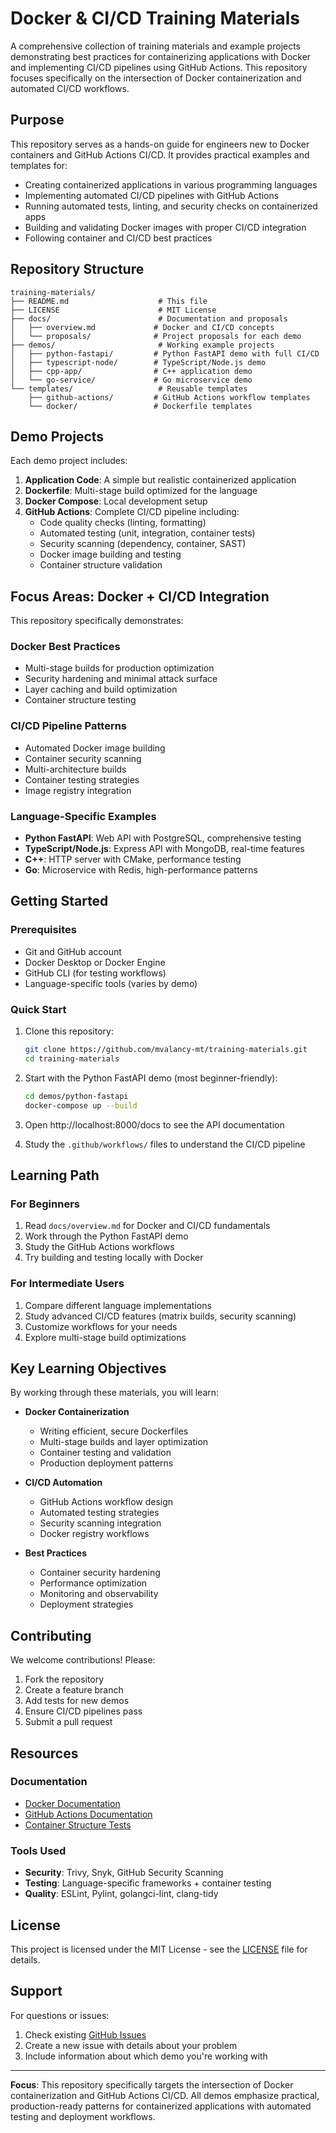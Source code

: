 # Docker & CI/CD Training Materials

A comprehensive collection of training materials and example projects demonstrating best practices for containerizing applications with Docker and implementing CI/CD pipelines using GitHub Actions. This repository focuses specifically on the intersection of Docker containerization and automated CI/CD workflows.

## Purpose

This repository serves as a hands-on guide for engineers new to Docker containers and GitHub Actions CI/CD. It provides practical examples and templates for:

- Creating containerized applications in various programming languages
- Implementing automated CI/CD pipelines with GitHub Actions
- Running automated tests, linting, and security checks on containerized apps
- Building and validating Docker images with proper CI/CD integration
- Following container and CI/CD best practices

## Repository Structure

```
training-materials/
├── README.md                    # This file
├── LICENSE                      # MIT License
├── docs/                        # Documentation and proposals
│   ├── overview.md             # Docker and CI/CD concepts
│   └── proposals/              # Project proposals for each demo
├── demos/                       # Working example projects
│   ├── python-fastapi/         # Python FastAPI demo with full CI/CD
│   ├── typescript-node/        # TypeScript/Node.js demo
│   ├── cpp-app/                # C++ application demo
│   └── go-service/             # Go microservice demo
└── templates/                   # Reusable templates
    ├── github-actions/         # GitHub Actions workflow templates
    └── docker/                 # Dockerfile templates
```

## Demo Projects

Each demo project includes:

1. **Application Code**: A simple but realistic containerized application
2. **Dockerfile**: Multi-stage build optimized for the language
3. **Docker Compose**: Local development setup
4. **GitHub Actions**: Complete CI/CD pipeline including:
   - Code quality checks (linting, formatting)
   - Automated testing (unit, integration, container tests)
   - Security scanning (dependency, container, SAST)
   - Docker image building and testing
   - Container structure validation

## Focus Areas: Docker + CI/CD Integration

This repository specifically demonstrates:

### Docker Best Practices
- Multi-stage builds for production optimization
- Security hardening and minimal attack surface
- Layer caching and build optimization
- Container structure testing

### CI/CD Pipeline Patterns  
- Automated Docker image building
- Container security scanning
- Multi-architecture builds
- Container testing strategies
- Image registry integration

### Language-Specific Examples
- **Python FastAPI**: Web API with PostgreSQL, comprehensive testing
- **TypeScript/Node.js**: Express API with MongoDB, real-time features  
- **C++**: HTTP server with CMake, performance testing
- **Go**: Microservice with Redis, high-performance patterns

## Getting Started

### Prerequisites

- Git and GitHub account
- Docker Desktop or Docker Engine
- GitHub CLI (for testing workflows)
- Language-specific tools (varies by demo)

### Quick Start

1. Clone this repository:
   ```bash
   git clone https://github.com/mvalancy-mt/training-materials.git
   cd training-materials
   ```

2. Start with the Python FastAPI demo (most beginner-friendly):
   ```bash
   cd demos/python-fastapi
   docker-compose up --build
   ```

3. Open http://localhost:8000/docs to see the API documentation

4. Study the `.github/workflows/` files to understand the CI/CD pipeline

## Learning Path

### For Beginners
1. Read `docs/overview.md` for Docker and CI/CD fundamentals
2. Work through the Python FastAPI demo
3. Study the GitHub Actions workflows
4. Try building and testing locally with Docker

### For Intermediate Users
1. Compare different language implementations
2. Study advanced CI/CD features (matrix builds, security scanning)
3. Customize workflows for your needs
4. Explore multi-stage build optimizations

## Key Learning Objectives

By working through these materials, you will learn:

- **Docker Containerization**
  - Writing efficient, secure Dockerfiles
  - Multi-stage builds and layer optimization
  - Container testing and validation
  - Production deployment patterns

- **CI/CD Automation**  
  - GitHub Actions workflow design
  - Automated testing strategies
  - Security scanning integration
  - Docker registry workflows

- **Best Practices**
  - Container security hardening
  - Performance optimization
  - Monitoring and observability
  - Deployment strategies

## Contributing

We welcome contributions! Please:
1. Fork the repository
2. Create a feature branch
3. Add tests for new demos
4. Ensure CI/CD pipelines pass
5. Submit a pull request

## Resources

### Documentation
- [Docker Documentation](https://docs.docker.com/)
- [GitHub Actions Documentation](https://docs.github.com/actions)
- [Container Structure Tests](https://github.com/GoogleContainerTools/container-structure-test)

### Tools Used
- **Security**: Trivy, Snyk, GitHub Security Scanning
- **Testing**: Language-specific frameworks + container testing
- **Quality**: ESLint, Pylint, golangci-lint, clang-tidy

## License

This project is licensed under the MIT License - see the [LICENSE](LICENSE) file for details.

## Support

For questions or issues:
1. Check existing [GitHub Issues](https://github.com/mvalancy-mt/training-materials/issues)
2. Create a new issue with details about your problem
3. Include information about which demo you're working with

---

**Focus**: This repository specifically targets the intersection of Docker containerization and GitHub Actions CI/CD. All demos emphasize practical, production-ready patterns for containerized applications with automated testing and deployment workflows.